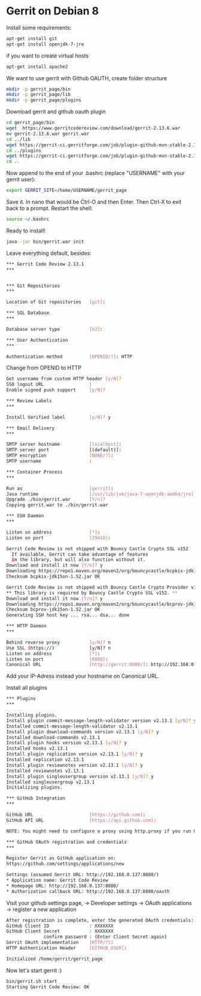 # Gerrit on Debian 8

Install some requirements:
```sh
apt-get install git
apt-get install openjdk-7-jre
```

if you want to create virtual hosts
```sh
apt-get install apache2
```

We want to use gerrit with Github OAUTH, create folder structure
```sh
mkdir -p gerrit_page/bin
mkdir -p gerrit_page/lib
mkdir -p gerrit_page/plugins
```

Download gerrit and github oauth plugin
```sh
cd gerrit_page/bin
wget  https://www.gerritcodereview.com/download/gerrit-2.13.6.war
mv gerrit-2.13.6.war gerrit.war
cd ../lib
wget https://gerrit-ci.gerritforge.com/job/plugin-github-mvn-stable-2.13/lastSuccessfulBuild/artifact/github-oauth/target/github-oauth-2.13.jar
cd ../plugins
wget https://gerrit-ci.gerritforge.com/job/plugin-github-mvn-stable-2.13/lastSuccessfulBuild/artifact/github-plugin/target/github-plugin-2.13.jar
cd ..
```

Now append to the end of your .bashrc (replace "USERNAME" with your gerrit user):
```sh
export GERRIT_SITE=/home/USERNAME/gerrit_page
```

Save it. In nano that would be Ctrl-O and then Enter. Then Ctrl-X to exit back to a prompt. Restart the shell:
```sh
source ~/.bashrc
```

Ready to install!
```sh
java -jar bin/gerrit.war init
```

Leave everything default, besides:
```sh
*** Gerrit Code Review 2.13.1
*** 


*** Git Repositories
*** 

Location of Git repositories   [git]: 

*** SQL Database
*** 

Database server type           [h2]: 

*** User Authentication
*** 

Authentication method          [OPENID/?]: HTTP
```
Change from OPENID to HTTP

```sh
Get username from custom HTTP header [y/N]?
SSO logout URL                 : 
Enable signed push support     [y/N]? 

*** Review Labels
*** 

Install Verified label         [y/N]? y

*** Email Delivery
*** 

SMTP server hostname           [localhost]: 
SMTP server port               [(default)]: 
SMTP encryption                [NONE/?]: 
SMTP username                  : 

*** Container Process
*** 

Run as                         [gerrit]: 
Java runtime                   [/usr/lib/jvm/java-7-openjdk-amd64/jre]: 
Upgrade ./bin/gerrit.war       [Y/n]? 
Copying gerrit.war to ./bin/gerrit.war

*** SSH Daemon
*** 

Listen on address              [*]: 
Listen on port                 [29418]: 

Gerrit Code Review is not shipped with Bouncy Castle Crypto SSL v152
  If available, Gerrit can take advantage of features
  in the library, but will also function without it.
Download and install it now [Y/n]? y
Downloading https://repo1.maven.org/maven2/org/bouncycastle/bcpkix-jdk15on/1.52/bcpkix-jdk15on-1.52.jar ... OK
Checksum bcpkix-jdk15on-1.52.jar OK

Gerrit Code Review is not shipped with Bouncy Castle Crypto Provider v152
** This library is required by Bouncy Castle Crypto SSL v152. **
Download and install it now [Y/n]? y
Downloading https://repo1.maven.org/maven2/org/bouncycastle/bcprov-jdk15on/1.52/bcprov-jdk15on-1.52.jar ... OK
Checksum bcprov-jdk15on-1.52.jar OK
Generating SSH host key ... rsa... dsa... done

*** HTTP Daemon
*** 

Behind reverse proxy           [y/N]? n
Use SSL (https://)             [y/N]? n
Listen on address              [*]: 
Listen on port                 [8080]: 
Canonical URL                  [http://gerrit:8080/]: http://192.168.0.137:8080/
```
Add your IP-Adress instead your hostname on Canonical URL.

Install all plugins
```sh
*** Plugins
*** 

Installing plugins.
Install plugin commit-message-length-validator version v2.13.1 [y/N]? y
Installed commit-message-length-validator v2.13.1
Install plugin download-commands version v2.13.1 [y/N]? y
Installed download-commands v2.13.1
Install plugin hooks version v2.13.1 [y/N]? y
Installed hooks v2.13.1
Install plugin replication version v2.13.1 [y/N]? y
Installed replication v2.13.1
Install plugin reviewnotes version v2.13.1 [y/N]? y
Installed reviewnotes v2.13.1
Install plugin singleusergroup version v2.13.1 [y/N]? y
Installed singleusergroup v2.13.1
Initializing plugins.

*** GitHub Integration
*** 

GitHub URL                     [https://github.com]: 
GitHub API URL                 [https://api.github.com]: 

NOTE: You might need to configure a proxy using http.proxy if you run Gerrit behind a firewall.

*** GitHub OAuth registration and credentials
*** 

Register Gerrit as GitHub application on:
https://github.com/settings/applications/new

Settings (assumed Gerrit URL: http://192.168.0.137:8080/)
* Application name: Gerrit Code Review
* Homepage URL: http://192.168.0.137:8080/
* Authorization callback URL: http://192.168.0.137:8080/oauth
```
Visit your github settings page,
-> Developer settings -> OAuth applications -> register a new application

```sh
After registration is complete, enter the generated OAuth credentials:
GitHub Client ID               : XXXXXXX
GitHub Client Secret           : XXXXXXX
              confirm password : (Enter Client Secret again)
Gerrit OAuth implementation    [HTTP/?]: 
HTTP Authentication Header     [GITHUB_USER]: 

Initialized /home/gerrit/gerrit_page
```

Now let's start gerrit :)
```sh
bin/gerrit.sh start
Starting Gerrit Code Review: OK
```
